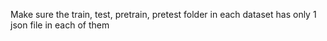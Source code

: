 
Make sure the train, test, pretrain, pretest folder in each dataset has only 1 json file in each of them
